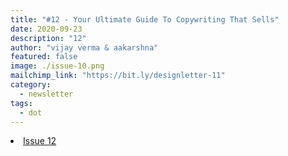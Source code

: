 ```yaml
---
title: "#12 - Your Ultimate Guide To Copywriting That Sells"
date: 2020-09-23
description: "12"
author: "vijay verma & aakarshna"
featured: false
image: ./issue-10.png
mailchimp_link: "https://bit.ly/designletter-11"
category:
  - newsletter
tags:
  - dot
---
```

<li><a href="https://bit.ly/designletter-12">Issue 12</a></li>
